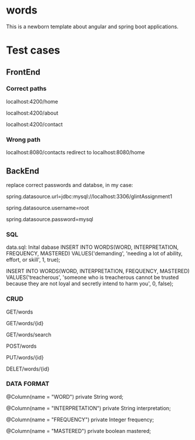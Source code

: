 # words
This is a newborn template about angular and spring boot applications.

# Test cases
## FrontEnd
### Correct paths
localhost:4200/home

localhost:4200/about

localhost:4200/contact

### Wrong path
localhost:8080/contacts redirect to localhost:8080/home

## BackEnd
replace correct passwords and databse, in my case:

spring.datasource.url=jdbc:mysql://localhost:3306/glintAssignment1

spring.datasource.username=root

spring.datasource.password=mysql

### SQL
data.sql: Inital dabase 
INSERT INTO WORDS(WORD, INTERPRETATION, FREQUENCY, MASTERED) VALUES('demanding', 'needing a lot of ability, effort, or skill', 1, true);

INSERT INTO WORDS(WORD, INTERPRETATION, FREQUENCY, MASTERED) VALUES('treacherous', 'someone who is treacherous cannot be trusted because they are not loyal and secretly intend to harm you', 0, false);

### CRUD
GET/words

GET/words/{id}

GET/words/search

POST/words

PUT/words/{id}

DELET/words/{id}

### DATA FORMAT
@Column(name = "WORD")
private String word;

@Column(name = "INTERPRETATION")
private String interpretation;

@Column(name = "FREQUENCY")
private Integer frequency;

@Column(name = "MASTERED")
private boolean mastered;
